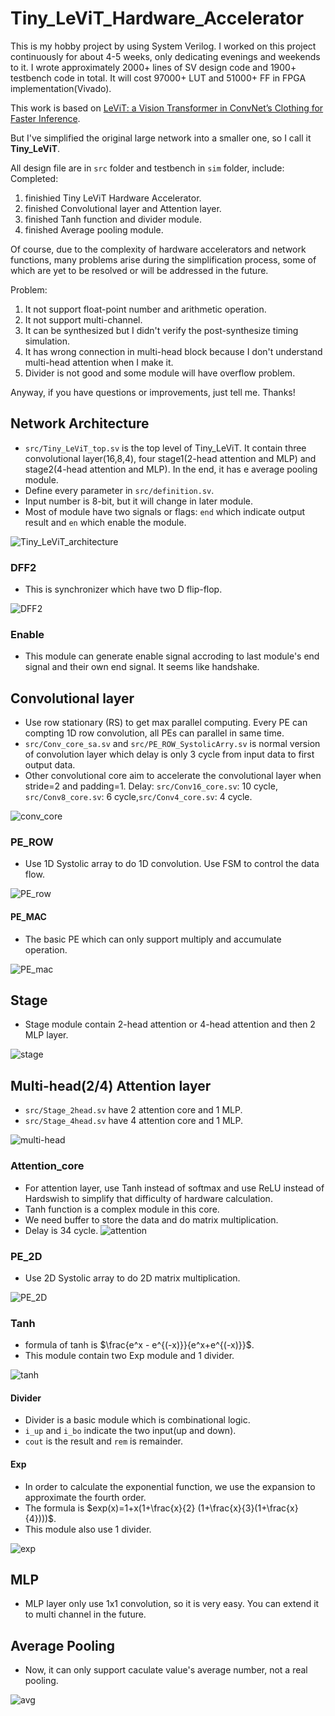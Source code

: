 # Tiny_LeViT_Hardware_Accelerator
 This is my hobby project by using System Verilog. I worked on this project continuously for about 4-5 weeks, only dedicating evenings and weekends to it. I wrote approximately 2000+ lines of SV design code and 1900+ testbench code in total. It will cost 97000+ LUT and 51000+ FF in FPGA implementation(Vivado).
 
 This work is based on [LeViT: a Vision Transformer in ConvNet’s Clothing for Faster Inference](https://github.com/facebookresearch/LeViT).

 But I've simplified the original large network into a smaller one, so I call it **Tiny_LeViT**.

 All design file are in ```src``` folder and testbench in ```sim``` folder, include:
 Completed: 
 1) finishied Tiny LeViT Hardware Accelerator.
 2) finished Convolutional layer and Attention layer. 
 3) finished Tanh function and divider module. 
 4) finished Average pooling module.

 Of course, due to the complexity of hardware accelerators and network functions, many problems arise during the simplification process, some of which are yet to be resolved or will be addressed in the future.

 Problem: 
 1) It not support float-point number and arithmetic operation.
 2) It not support multi-channel. 
 3) It can be synthesized but I didn't verify the post-synthesize timing simulation. 
 4) It has wrong connection in multi-head block because I don't understand multi-head attention when I make it. 
 5) Divider is not good and some module will have overflow problem.

 Anyway, if you have questions or improvements, just tell me. Thanks!

## Network Architecture
- ```src/Tiny_LeViT_top.sv``` is the top level of Tiny_LeViT. It contain three convolutional layer(16,8,4), four stage1(2-head attention and MLP) and stage2(4-head attention and MLP). In the end, it has e average pooling module.
- Define every parameter in ```src/definition.sv```.
- Input number is 8-bit, but it will change in later module.
- Most of module have two signals or flags: ```end``` which indicate output result and ```en``` which enable the module. 

![Tiny_LeViT_architecture](figure/arch.png)

### DFF2
- This is synchronizer which have two D flip-flop.

![DFF2](figure/DFF2.png)

### Enable
- This module can generate enable signal accroding to last module's end signal and their own end signal. It seems like handshake.

## Convolutional layer
- Use row stationary (RS) to get max parallel computing. Every PE can compting 1D row convolution, all PEs can parallel in same time.
- ```src/Conv_core_sa.sv``` and ```src/PE_ROW_SystolicArry.sv``` is normal version of convolution layer which delay is only 3 cycle from input data to first output data.
- Other convolutional core aim to accelerate the convolutional layer when stride=2 and padding=1. Delay: ```src/Conv16_core.sv```: 10 cycle, ```src/Conv8_core.sv```: 6 cycle,```src/Conv4_core.sv```: 4 cycle.

![conv_core](figure/conv_core.png)

### PE_ROW
- Use 1D Systolic array to do 1D convolution. Use FSM to control the data flow.

![PE_row](figure/pe_row.png)

#### PE_MAC 
- The basic PE which can only support multiply and accumulate operation.

![PE_mac](figure/PE_mac.png)

## Stage
- Stage module contain 2-head attention or 4-head attention and then 2 MLP layer.

![stage](figure/stage.png)

## Multi-head(2/4) Attention layer
- ```src/Stage_2head.sv``` have 2 attention core and 1 MLP.
- ```src/Stage_4head.sv``` have 4 attention core and 1 MLP.

![multi-head](figure/multi-head.png)

### Attention_core
- For attention layer, use Tanh instead of softmax and use ReLU instead of Hardswish to simplify that difficulty of hardware calculation.
- Tanh function is a complex module in this core.
- We need buffer to store the data and do matrix multiplication.
- Delay is 34 cycle.
![attention](figure/attention.png)

### PE_2D
- Use 2D Systolic array to do 2D matrix multiplication.

![PE_2D](figure/pe_2d.png)

### Tanh
- formula of tanh is $\frac{e^x - e^{(-x)}}{e^x+e^{(-x)}}$.
- This module contain two Exp module and 1 divider.

![tanh](figure/tanh.png)

#### Divider
- Divider is a basic module which is combinational logic.
- ```i_up``` and ```i_bo``` indicate the two input(up and down).
- ```cout``` is the result and ```rem``` is remainder.

#### Exp
- In order to calculate the exponential function, we use the expansion to approximate the fourth order.
- The formula is $exp(x)=1+x(1+\frac{x}{2} (1+\frac{x}{3}(1+\frac{x}{4})))$.
- This module also use 1 divider.

![exp](figure/exp.png)

## MLP
- MLP layer only use 1x1 convolution, so it is very easy. You can extend it to multi channel in the future.

## Average Pooling
- Now, it can only support caculate value's average number, not a real pooling.

![avg](figure/avg.png)